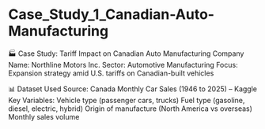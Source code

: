 # Case_Study_1_Canadian-Auto-Manufacturing

🏭 Case Study: Tariff Impact on Canadian Auto Manufacturing
Company Name: Northline Motors Inc.
 Sector: Automotive Manufacturing
 Focus: Expansion strategy amid U.S. tariffs on Canadian-built vehicles

📊 Dataset Used
Source: Canada Monthly Car Sales (1946 to 2025) – Kaggle
 Key Variables:
Vehicle type (passenger cars, trucks)
Fuel type (gasoline, diesel, electric, hybrid)
Origin of manufacture (North America vs overseas)
Monthly sales volume

